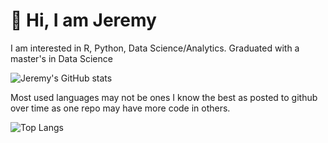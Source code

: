 # 👋 Hi, I am Jeremy

I am interested in R, Python, Data Science/Analytics. Graduated with a master's in Data Science 

![Jeremy's GitHub stats](https://github-readme-stats.vercel.app/api?username=jezzaayt&show_icons=true&theme=slateorange)

Most used languages may not be ones I know the best as posted to github over time as one repo may have more code in others. 


![Top Langs](https://github-readme-stats.vercel.app/api/top-langs/?username=jezzaayt&hide=jupyter%20notebook)

<!---
jezzaayt/jezzaayt is a ✨ special ✨ repository because its `README.md` (this file) appears on your GitHub profile.
You can click the Preview link to take a look at your changes.
--->
